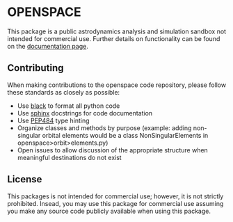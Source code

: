 # OPENSPACE
This package is a public astrodynamics analysis and simulation sandbox not intended for commercial use.  Further details
on functionality can be found on the [documentation page](https://www.openspace-docs.com).

## Contributing
When making contributions to the openspace code repository, please follow these standards as closely as possible:
- Use [black](https://pypi.org/project/black/) to format all python code
- Use [sphinx](https://www.sphinx-doc.org/en/master/) docstrings for code documentation
- Use [PEP484](https://peps.python.org/pep-0484/) type hinting
- Organize classes and methods by purpose (example: adding non-singular orbital elements would be a class NonSingularElements in openspace>orbit>elements.py)
- Open issues to allow discussion of the appropriate structure when meaningful destinations do not exist

## License
This packages is not intended for commercial use; however, it is not strictly prohibited.  Insead, you may use this package for commercial use
assuming you make any source code publicly available when using this package.
